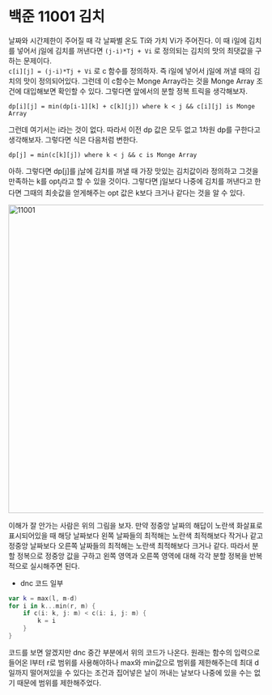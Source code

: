 # 백준 11001 김치
날짜와 시간제한이 주어질 때 각 날짜별 온도 Ti와 가치 Vi가 주어진다. 이 때 i일에 김치를 넣어서 j일에 김치를 꺼낸다면 `(j-i)*Tj + Vi` 로 정의되는 김치의 맛의 최댓값을 구하는 문제이다.  
`c[i][j] = (j-i)*Tj + Vi` 로 c 함수를 정의하자. 즉 i일에 넣어서 j일에 꺼낼 때의 김치의 맛이 정의되어있다. 그런데 이 c함수는 Monge Array라는 것을 Monge Array 조건에 대입해보면 확인할 수 있다. 그렇다면 앞에서의 분할 정복 트릭을 생각해보자. 
```
dp[i][j] = min(dp[i-1][k] + c[k][j]) where k < j && c[i][j] is Monge Array
```
그런데 여기서는 i라는 것이 없다. 따라서 이전 dp 값은 모두 없고 1차원 dp를 구한다고 생각해보자. 그렇다면 식은 다음처럼 변한다.
```
dp[j] = min(c[k][j]) where k < j && c is Monge Array
```
아하. 그렇다면 dp[j]를 j날에 김치를 꺼낼 때 가장 맛있는 김치값이라 정의하고 그것을 만족하는 k를 opt<sub>j</sub>라고 할 수 있을 것이다. 그렇다면 j일보다 나중에 김치를 꺼낸다고 한다면 그때의 최솟값을 얻게해주는 opt 값은 k보다 크거나 같다는 것을 알 수 있다.

<img width="610" alt="11001" src="https://user-images.githubusercontent.com/78075226/119987245-c6ee3e00-bfff-11eb-81f9-d22becc8f7f9.png">

이해가 잘 안가는 사람은 위의 그림을 보자. 만약 정중앙 날짜의 해답이 노란색 화살표로 표시되어있을 때 해당 날짜보다 왼쪽 날짜들의 최적해는 노란색 최적해보다 작거나 같고 정중앙 날짜보다 오른쪽 날짜들의 최적해는 노란색 최적해보다 크거나 같다. 따라서 분할 정복으로 정중앙 값을 구하고 왼쪽 영역과 오른쪽 영역에 대해 각각 분할 정복을 반복적으로 실시해주면 된다.  
- dnc 코드 일부
```swift
var k = max(l, m-d)
for i in k...min(r, m) {
    if c(i: k, j: m) < c(i: i, j: m) {
        k = i
    }
}
```
코드를 보면 알겠지만 dnc 중간 부분에서 위의 코드가 나온다. 원래는 함수의 입력으로 들어온 l부터 r로 범위를 사용해야하나 max와 min값으로 범위를 제한해주는데 최대 d일까지 떨어져있을 수 있다는 조건과 집어넣은 날이 꺼내는 날보다 나중에 있을 수는 없기 때문에 범위를 제한해주었다.
